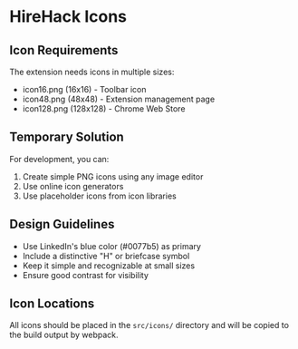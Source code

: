 # HireHack Icons

## Icon Requirements

The extension needs icons in multiple sizes:

- icon16.png (16x16) - Toolbar icon
- icon48.png (48x48) - Extension management page
- icon128.png (128x128) - Chrome Web Store

## Temporary Solution

For development, you can:

1. Create simple PNG icons using any image editor
2. Use online icon generators
3. Use placeholder icons from icon libraries

## Design Guidelines

- Use LinkedIn's blue color (#0077b5) as primary
- Include a distinctive "H" or briefcase symbol
- Keep it simple and recognizable at small sizes
- Ensure good contrast for visibility

## Icon Locations

All icons should be placed in the `src/icons/` directory and will be copied to
the build output by webpack.
